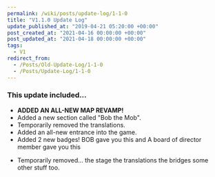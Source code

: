 ```yaml
---
permalink: /wiki/posts/update-log/1-1-0
title: "V1.1.0 Update Log"
update_published_at: "2019-04-21 05:20:00 +00:00"
post_created_at: "2021-04-16 00:00:00 +00:00"
post_updated_at: "2021-04-18 00:00:00 +00:00"
tags:
  - V1
redirect_from:
  - /Posts/Old-Update-Log/1-1-0
  - /Posts/Update-Log/1-1-0
---
```


### This update included...

* **ADDED AN ALL-NEW MAP REVAMP!**
* Added a new section called "Bob the Mob".
* Temporarily removed the translations.
* Added an all-new entrance into the game.
* Added 2 new badges! BOB gave you this and A board of director member gave you this
+ Temporarily removed...
the stage
the translations
the bridges
some other stuff too.